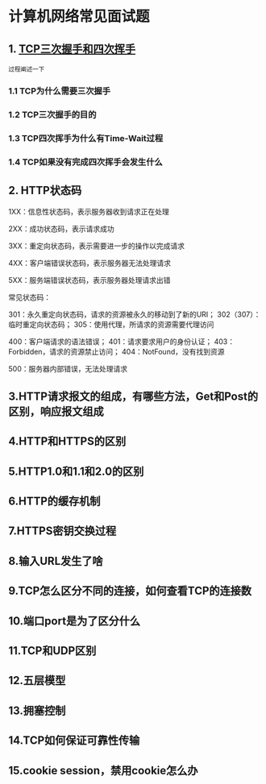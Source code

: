 # 计算机网络常见面试题

## 1. [TCP三次握手和四次挥手](https://blog.csdn.net/qzcsu/article/details/72861891)
    过程阐述一下
### 1.1 TCP为什么需要三次握手
### 1.2 TCP三次握手的目的
### 1.3 TCP四次挥手为什么有Time-Wait过程
### 1.4 TCP如果没有完成四次挥手会发生什么

## 2. HTTP状态码
   1XX：信息性状态码，表示服务器收到请求正在处理
   
   2XX：成功状态码，表示请求成功
   
   3XX：重定向状态码，表示需要进一步的操作以完成请求
   
   4XX：客户端错误状态码，表示服务器无法处理请求
   
   5XX：服务端错误状态码，表示服务器处理请求出错
 
   常见状态码：
   
   301：永久重定向状态码，请求的资源被永久的移动到了新的URI； 302（307）：临时重定向状态码； 305：使用代理，所请求的资源需要代理访问
   
   400：客户端请求的语法错误； 401：请求要求用户的身份认证； 403：Forbidden，请求的资源禁止访问； 404：NotFound，没有找到资源
   
   500：服务器内部错误，无法处理请求

## 3.HTTP请求报文的组成，有哪些方法，Get和Post的区别，响应报文组成

## 4.HTTP和HTTPS的区别

## 5.HTTP1.0和1.1和2.0的区别

## 6.HTTP的缓存机制

## 7.HTTPS密钥交换过程

## 8.输入URL发生了啥

## 9.TCP怎么区分不同的连接，如何查看TCP的连接数

## 10.端口port是为了区分什么

## 11.TCP和UDP区别

## 12.五层模型

## 13.拥塞控制

## 14.TCP如何保证可靠性传输

## 15.cookie session，禁用cookie怎么办
